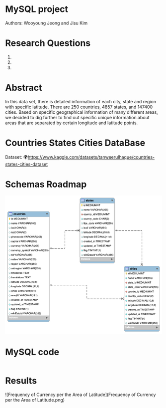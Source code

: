 # MySQL project
Authors: Wooyoung Jeong and Jisu Kim

# Research Questions
1.
2.
3.

# Abstract
In this data set, there is detailed information of each city, state and region with specific latitude. There are 250 countries, 4857 states, and 147400 cities. Based on specific geographical information of many different areas, we decided to dig further to find out specific unique information about areas that are separated by certain longitude and latitude points.

# Countries States Cities DataBase
Dataset: 🌍https://www.kaggle.com/datasets/tanweerulhaque/countries-states-cities-dataset

# Schemas Roadmap
![MySQL_project1_schemas_diagram](MySQL_project1_schemas_diagram.png)


# MySQL code
```SQL

```

# Results
![Frequency of Currency per the Area of Latitude](Frequency of Currency per the Area of Latitude.png)

